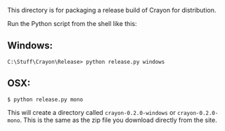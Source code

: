 This directory is for packaging a release build of Crayon for distribution.

Run the Python script from the shell like this:

## Windows:

```C:\Stuff\Crayon\Release> python release.py windows```

## OSX:

```$ python release.py mono```

This will create a directory called `crayon-0.2.0-windows` or `crayon-0.2.0-mono`.
This is the same as the zip file you download directly from the site.
